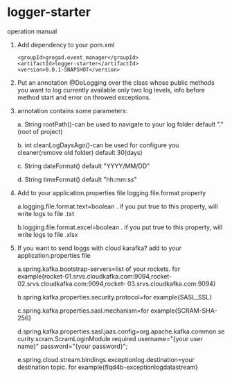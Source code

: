 # logger-starter
operation manual
  1. Add dependency to your pom.xml
  
         <groupId>gregad.event_manager</groupId>
         <artifactId>logger-starter</artifactId>
         <version>0.0.1-SNAPSHOT</version>
         
  2. Put an annotation @DoLogging over the class whose public methods you want to log
     currently available only two log levels, info before method start and error on throwed exceptions.
     
  3. annotation contains some parameters:
  
     a. String rootPath()-can be used to navigate to your log folder default "."(root of project)
     
     b. int cleanLogDaysAgo()-can be used for configure you cleaner(remove old folder) default 30(days)
     
     c. String dateFormat() default "YYYY/MM/DD"
     
     d. String timeFormat() default "hh:mm:ss"
     
  4. Add to your application.properties file logging.file.format property
  
      a.logging.file.format.text=boolean . if you put true to this property, will write logs to file .txt  
      
      b.logging.file.format.excel=boolean . if you put true to this property, will write logs to file .xlsx
      
  5. If you want to send loggs with cloud karafka? add to your application.properties file     
     
      a.spring.kafka.bootstrap-servers=list of your rockets. for example{rocket-01.srvs.cloudkafka.com:9094,rocket-02.srvs.cloudkafka.com:9094,rocket-      03.srvs.cloudkafka.com:9094}
      
      b.spring.kafka.properties.security.protocol=for example{SASL_SSL}
      
      c.spring.kafka.properties.sasl.mechanism=for example{SCRAM-SHA-256}
      
      d.spring.kafka.properties.sasl.jaas.config=org.apache.kafka.common.security.scram.ScramLoginModule required username="{your user name}" password="{your password}";
      
      e.spring.cloud.stream.bindings.exceptionlog.destination=your destination topic. for example{flqd4b-exceptionlogdatastream}
